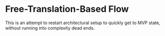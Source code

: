 # Free-Translation-Based Flow

This is an attempt to restart architectural setup to quickly get to MVP state, without running into complexity dead ends.